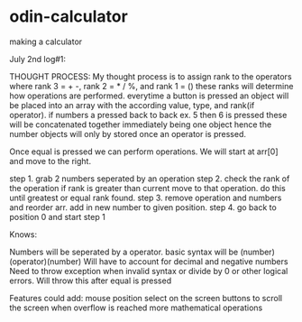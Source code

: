 # odin-calculator
making a calculator

July 2nd log#1:

THOUGHT PROCESS: My thought process is to assign rank to the operators where rank 3 = + -, rank 2 = * / %, and rank 1 = () these ranks will determine how operations are performed. everytime a button is pressed an object will be placed into an array with the according value, type, and rank(if operator). if numbers a pressed back to back ex. 5 then 6 is pressed these will be concatenated together immediately being one object hence the number objects will only by stored once an operator is pressed.

Once equal is pressed we can perform operations. We will start at arr[0] and move to the right.

step 1. grab 2 numbers seperated by an operation
step 2. check the rank of the operation if rank is greater than current move to that operation. do this until greatest or equal rank found.
step 3. remove operation and numbers and reorder arr. add in new number to given position.
step 4. go back to position 0 and start step 1
 
Knows:

Numbers will be seperated by a operator. basic syntax will be (number)(operator)(number)
Will have to account for decimal and negative numbers
Need to throw exception when invalid syntax or divide by 0 or other logical errors. Will throw this after equal is pressed

Features could add:
mouse position select on the screen
buttons to scroll the screen when overflow is reached
more mathematical operations






